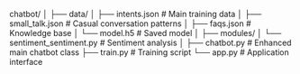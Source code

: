 chatbot/
│
├── data/
│   ├── intents.json          # Main training data
│   ├── small_talk.json       # Casual conversation patterns
│   ├── faqs.json             # Knowledge base
│   └── model.h5              # Saved model
│
├── modules/
│   └── sentiment_sentiment.py          # Sentiment analysis
│
├── chatbot.py                # Enhanced main chatbot class
├── train.py                  # Training script
└── app.py                    # Application interface